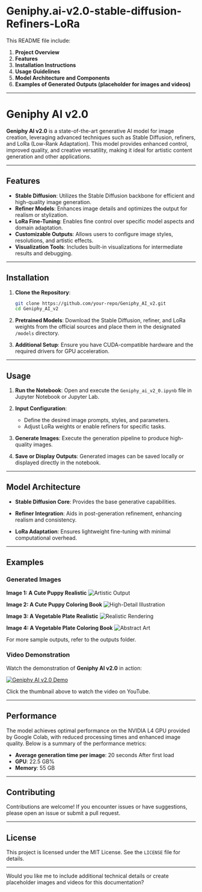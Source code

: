 # Geniphy.ai-v2.0-stable-diffusion-Refiners-LoRa

This README file include:

1. **Project Overview**
2. **Features**
3. **Installation Instructions**
4. **Usage Guidelines**
5. **Model Architecture and Components**
6. **Examples of Generated Outputs (placeholder for images and videos)**


---

# Geniphy AI v2.0

**Geniphy AI v2.0** is a state-of-the-art generative AI model for image creation, leveraging advanced techniques such as Stable Diffusion, refiners, and LoRa (Low-Rank Adaptation). This model provides enhanced control, improved quality, and creative versatility, making it ideal for artistic content generation and other applications.

---

## **Features**

- **Stable Diffusion**: Utilizes the Stable Diffusion backbone for efficient and high-quality image generation.
- **Refiner Models**: Enhances image details and optimizes the output for realism or stylization.
- **LoRa Fine-Tuning**: Enables fine control over specific model aspects and domain adaptation.
- **Customizable Outputs**: Allows users to configure image styles, resolutions, and artistic effects.
- **Visualization Tools**: Includes built-in visualizations for intermediate results and debugging.
  
---

## **Installation**

1. **Clone the Repository**:
   ```bash
   git clone https://github.com/your-repo/Geniphy_AI_v2.git
   cd Geniphy_AI_v2
   ```

2. **Pretrained Models**:
   Download the Stable Diffusion, refiner, and LoRa weights from the official sources and place them in the designated `/models` directory.

3. **Additional Setup**:
   Ensure you have CUDA-compatible hardware and the required drivers for GPU acceleration.

---

## **Usage**

1. **Run the Notebook**:
   Open and execute the `Geniphy_ai_v2_0.ipynb` file in Jupyter Notebook or Jupyter Lab.

2. **Input Configuration**:
   - Define the desired image prompts, styles, and parameters.
   - Adjust LoRa weights or enable refiners for specific tasks.

3. **Generate Images**:
   Execute the generation pipeline to produce high-quality images.

4. **Save or Display Outputs**:
   Generated images can be saved locally or displayed directly in the notebook.

---

## **Model Architecture**

- **Stable Diffusion Core**:
  Provides the base generative capabilities.
  
- **Refiner Integration**:
  Aids in post-generation refinement, enhancing realism and consistency.
  
- **LoRa Adaptation**:
  Ensures lightweight fine-tuning with minimal computational overhead.

---

## **Examples**

### Generated Images
**Image 1: A Cute Puppy Realistic**
![Artistic Output](https://github.com/ajay197/Geniphy.ai-v2.0-stable-diffusion-Refiners-LoRa/blob/035e90225bf6b904b8984efc37afeb9af36c8774/Geniphy.ai%20v2.0_outputs/image%20(3).webp)

**Image 2: A Cute Puppy Coloring Book**
![High-Detail Illustration](https://github.com/ajay197/Geniphy.ai-v2.0-stable-diffusion-Refiners-LoRa/blob/3c090af262743911f27964673b7e1ccc55654aec/Geniphy.ai%20v2.0_outputs/image%20(8).webp)

**Image 3: A Vegetable Plate Realistic**
![Realistic Rendering](https://github.com/ajay197/Geniphy.ai-v2.0-stable-diffusion-Refiners-LoRa/blob/3c090af262743911f27964673b7e1ccc55654aec/Geniphy.ai%20v2.0_outputs/image%20(5).webp)

**Image 4: A Vegetable Plate Coloring Book**
![Abstract Art](https://github.com/ajay197/Geniphy.ai-v2.0-stable-diffusion-Refiners-LoRa/blob/3c090af262743911f27964673b7e1ccc55654aec/Geniphy.ai%20v2.0_outputs/image%20(6).webp)



For more sample outputs, refer to the outputs folder.

### Video Demonstration

Watch the demonstration of **Geniphy AI v2.0** in action:

[![Geniphy AI v2.0 Demo](https://img.youtube.com/vi/oo0RfFPfim0/maxresdefault.jpg)](https://www.youtube.com/watch?v=oo0RfFPfim0)

Click the thumbnail above to watch the video on YouTube.


---

## Performance
The model achieves optimal performance on the NVIDIA L4 GPU provided by Google Colab, with reduced processing times and enhanced image quality. Below is a summary of the performance metrics:

- **Average generation time per image**: 20 seconds After first load
- **GPU**: 22.5 GB%
- **Memory**: 55 GB

---

## **Contributing**

Contributions are welcome! If you encounter issues or have suggestions, please open an issue or submit a pull request.

---

## **License**

This project is licensed under the MIT License. See the `LICENSE` file for details.

---

Would you like me to include additional technical details or create placeholder images and videos for this documentation?
